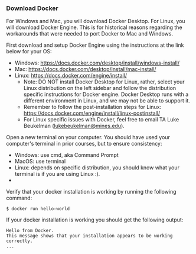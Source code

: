 

### Download Docker
For Windows and Mac, you will download Docker Desktop. For Linux, you will download Docker Engine. This is for historical reasons regarding the workarounds that were needed to port Docker to Mac and Windows.

First download and setup Docker Engine using the instructions at the link below for your OS:
- Windows: https://docs.docker.com/desktop/install/windows-install/
- Mac: https://docs.docker.com/desktop/install/mac-install/
- Linux: https://docs.docker.com/engine/install/
    - Note: DO NOT install Docker Desktop for Linux, rather, select your Linux distribution on the left sidebar and follow the distribution specific instructions for Docker engine. Docker Desktop runs with a different environment in Linux, and we may not be able to support it.
    - Remember to follow the post-installation steps for Linux: https://docs.docker.com/engine/install/linux-postinstall/
    - For Linux specific issues with Docker, feel free to email TA Luke Beukelman (lukebeukelman@mines.edu).

Open a new terminal on your computer. You should have used your computer's terminal in prior courses, but to ensure consistency:
* Windows: use cmd, aka Command Prompt
* MacOS: use terminal
* Linux: depends on specific distribution, you should know what your terminal is if you are using Linux :).
* 
Verify that your docker installation is working by running the following command:
```
$ docker run hello-world
```

If your docker installation is working you should get the following output:
```
Hello from Docker.
This message shows that your installation appears to be working correctly.
...
```